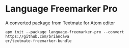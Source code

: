 # Language Freemarker Pro

A converted package from Textmate for Atom editor

```shell
apm init --package language-freemarker-pro --convert https://github.com/briancava
er/textmate-freemarker-bundle
```
